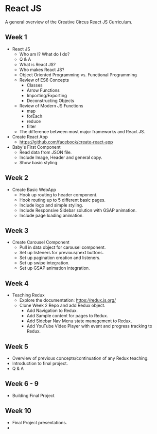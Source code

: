 # React JS
A general overview of the Creative Circus React JS Curriculum.


## Week 1
- React JS
  * Who am I?  What do I do?
  * Q & A
  * What is React JS?
  * Who makes React JS?
  * Object Oriented Programming vs. Functional Programming
  * Review of ES6 Concepts
    * Classes
    * Arrow Functions
    * Importing/Exporting
    * Deconstructing Objects
  * Review of Modern JS Functions
    * map
    * forEach
    * reduce
    * filter
  * The difference between most major frameworks and React JS.
- Create React App
  * https://github.com/facebook/create-react-app
- Baby's First Component
  * Read data from JSON file.
  * Include Image, Header and general copy.
  * Show basic styling

## Week 2
- Create Basic WebApp
  * Hook up routing to header component.
  * Hook routing up to 5 different basic pages.
  * Include logo and simple styling.
  * Include Responsive Sidebar solution with GSAP animation.
  * Include page loading animation.

## Week 3
- Create Carousel Component
  * Pull in data object for carousel component.
  * Set up listeners for previous/next buttons.
  * Set up pagination creation and listeners.
  * Set up swipe integration.
  * Set up GSAP animation integration.

## Week 4
- Teaching Redux
  * Explore the documentation: https://redux.js.org/
  * Clone Week 2 Repo and add Redux object.
    * Add Navigation to Redux.
    * Add Sample content for pages to Redux.
    * Add Sidebar Nav Menu state management to Redux.
    * Add YouTube Video Player with event and progress tracking to Redux.

## Week 5
- Overview of previous concepts/continuation of any Redux teaching.
- Introduction to final project.
- Q & A

## Week 6 - 9
- Building Final Project

## Week 10
- Final Project presentations.
-
